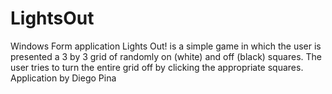 # LightsOut
Windows Form application
Lights Out! is a simple game in which the user is presented a 3 by 3 grid of
randomly on (white) and off (black) squares. The user tries to turn the entire grid
off by clicking the appropriate squares. 
Application by Diego Pina
